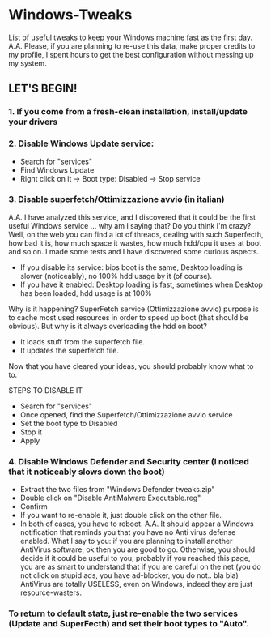 # Windows-Tweaks
List of useful tweaks to keep your Windows machine fast as the first day.
A.A. Please, if you are planning to re-use this data, make proper credits to my profile, I spent hours to get the best configuration without messing up my system.

## LET'S BEGIN!

### 1. If you come from a fresh-clean installation, install/update your drivers

### 2. Disable Windows Update service:
   - Search for "services"
   - Find Windows Update
   - Right click on it -> Boot type: Disabled -> Stop service
   
### 3. Disable superfetch/Ottimizzazione avvio (in italian)
   A.A. I have analyzed this service, and I discovered that it could be the first useful Windows service ... why am I saying that? Do you think I'm crazy?
   Well, on the web you can find a lot of threads, dealing with such Superfecth, how bad it is, how much space it wastes, how much hdd/cpu it uses at boot and so on.
   I made some tests and I have discovered some curious aspects.
   - If you disable its service: bios boot is the same, Desktop loading is slower (noticeably), no 100% hdd usage by it (of course).
   - If you have it enabled: Desktop loading is fast, sometimes when Desktop has been loaded, hdd usage is at 100%
   
   Why is it happening?
   SuperFetch service (Ottimizzazione avvio) purpose is to cache most used resources in order to speed up boot (that should be obvious). 
   But why is it always overloading the hdd on boot?
   - It loads stuff from the superfetch file.
   - It updates the superfetch file.
   
   Now that you have cleared your ideas, you should probably know what to to.
   
   STEPS TO DISABLE IT
   - Search for "services"
   - Once opened, find the Superfetch/Ottimizzazione avvio service
   - Set the boot type to Disabled
   - Stop it
   - Apply
   
### 4. Disable Windows Defender and Security center (I noticed that it noticeably slows down the boot)
   - Extract the two files from "Windows Defender tweaks.zip"
   - Double click on "Disable AntiMalware Executable.reg"
   - Confirm
   - If you want to re-enable it, just double click on the other file.
   - In both of cases, you have to reboot.
   A.A. It should appear a Windows notification that reminds you that you have no Anti virus defense enabled. What I say to you: if you are planning to install another AntiVirus software, ok then you are good to go. Otherwise, you should decide if it could be useful to you; probably if you reached this page, you are as smart to understand that if you are careful on the net (you do not click on stupid ads, you have ad-blocker, you do not.. bla bla) AntiVirus are totally USELESS, even on Windows, indeed they are just resource-wasters.
   
### To return to default state, just re-enable the two services (Update and SuperFecth) and set their boot types to "Auto".
